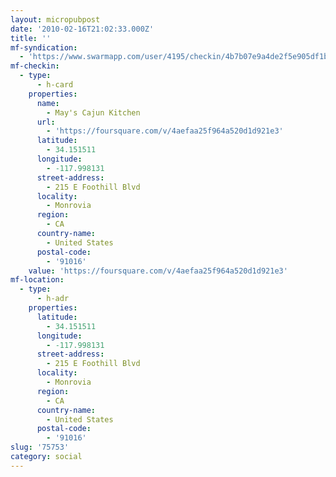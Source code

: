 ```yaml
---
layout: micropubpost
date: '2010-02-16T21:02:33.000Z'
title: ''
mf-syndication:
  - 'https://www.swarmapp.com/user/4195/checkin/4b7b07e9a4de2f5e905df1bb'
mf-checkin:
  - type:
      - h-card
    properties:
      name:
        - May's Cajun Kitchen
      url:
        - 'https://foursquare.com/v/4aefaa25f964a520d1d921e3'
      latitude:
        - 34.151511
      longitude:
        - -117.998131
      street-address:
        - 215 E Foothill Blvd
      locality:
        - Monrovia
      region:
        - CA
      country-name:
        - United States
      postal-code:
        - '91016'
    value: 'https://foursquare.com/v/4aefaa25f964a520d1d921e3'
mf-location:
  - type:
      - h-adr
    properties:
      latitude:
        - 34.151511
      longitude:
        - -117.998131
      street-address:
        - 215 E Foothill Blvd
      locality:
        - Monrovia
      region:
        - CA
      country-name:
        - United States
      postal-code:
        - '91016'
slug: '75753'
category: social
---
```

